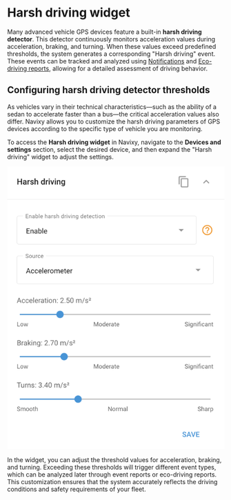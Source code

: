# Harsh driving widget

Many advanced vehicle GPS devices feature a built-in **harsh driving detector**. This detector continuously monitors acceleration values during acceleration, braking, and turning. When these values exceed predefined thresholds, the system generates a corresponding "Harsh driving" event. These events can be tracked and analyzed using [Notifications](../../../rules-and-notifications/rules-and-notifications/safety-1/harsh-driving.md) and [Eco-driving reports](../../../fleet-management/fleet-management/eco-driving.md), allowing for a detailed assessment of driving behavior.

## Configuring harsh driving detector thresholds

As vehicles vary in their technical characteristics—such as the ability of a sedan to accelerate faster than a bus—the critical acceleration values also differ. Navixy allows you to customize the harsh driving parameters of GPS devices according to the specific type of vehicle you are monitoring.

To access the **Harsh driving widget** in Navixy, navigate to the **Devices and settings** section, select the desired device, and then expand the "Harsh driving" widget to adjust the settings.

![image-20240815-214000.png](../../location-and-movement/attachments/image-20240815-214000.png)

In the widget, you can adjust the threshold values for acceleration, braking, and turning. Exceeding these thresholds will trigger different event types, which can be analyzed later through event reports or eco-driving reports. This customization ensures that the system accurately reflects the driving conditions and safety requirements of your fleet.
